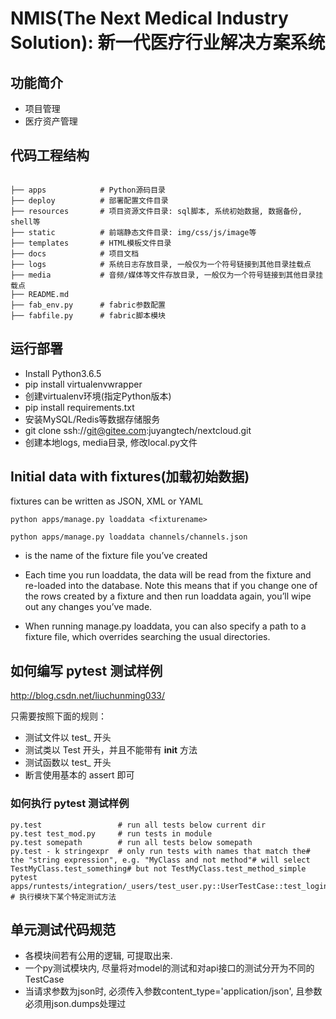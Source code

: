 # NMIS(The Next Medical Industry Solution):  新一代医疗行业解决方案系统

## 功能简介
- 项目管理
- 医疗资产管理

## 代码工程结构
```

├── apps            # Python源码目录
├── deploy          # 部署配置文件目录
├── resources       # 项目资源文件目录: sql脚本, 系统初始数据, 数据备份, shell等 
├── static          # 前端静态文件目录: img/css/js/image等
├── templates       # HTML模板文件目录
├── docs            # 项目文档   
├── logs            # 系统日志存放目录, 一般仅为一个符号链接到其他目录挂载点
├── media           # 音频/媒体等文件存放目录, 一般仅为一个符号链接到其他目录挂载点 
├── README.md
├── fab_env.py      # fabric参数配置   
├── fabfile.py      # fabric脚本模块

```

## 运行部署
- Install Python3.6.5
- pip install virtualenvwrapper
- 创建virtualenv环境(指定Python版本)
- pip install requirements.txt
- 安装MySQL/Redis等数据存储服务
- git clone ssh://git@gitee.com:juyangtech/nextcloud.git
- 创建本地logs, media目录, 修改local.py文件


## Initial data with fixtures(加载初始数据)

fixtures can be written as JSON, XML or YAML 
 ```
python apps/manage.py loaddata <fixturename>

python apps/manage.py loaddata channels/channels.json
 ```
* <fixturename> is the name of the fixture file you’ve created
* Each time you run loaddata, the data will be read from the fixture and re-loaded into the database. 
Note this means that if you change one of the rows created by a fixture and then run loaddata again, 
  you’ll wipe out any changes you’ve made.
  
* When running manage.py loaddata, you can also specify a path to a fixture file, which overrides 
  searching the usual directories.


## 如何编写 pytest 测试样例
http://blog.csdn.net/liuchunming033/

只需要按照下面的规则：

* 测试文件以 test_ 开头
* 测试类以 Test 开头，并且不能带有 __init__ 方法
* 测试函数以 test_ 开头
* 断言使用基本的 assert 即可


### 如何执行 pytest 测试样例
```
py.test                 # run all tests below current dir
py.test test_mod.py     # run tests in module
py.test somepath        # run all tests below somepath
py.test - k stringexpr  # only run tests with names that match the# the "string expression", e.g. "MyClass and not method"# will select TestMyClass.test_something# but not TestMyClass.test_method_simple
pytest apps/runtests/integration/_users/test_user.py::UserTestCase::test_login    # 执行模块下某个特定测试方法
```        

## 单元测试代码规范
* 各模块间若有公用的逻辑, 可提取出来.
* 一个py测试模块内, 尽量将对model的测试和对api接口的测试分开为不同的TestCase
* 当请求参数为json时, 必须传入参数content_type='application/json', 且参数必须用json.dumps处理过  
